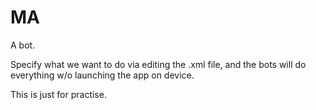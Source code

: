 MA
==

A bot. 

Specify what we want to do via editing the .xml file, and the bots will do everything w/o launching the app on device.


This is just for practise.   
